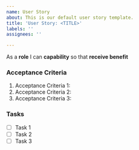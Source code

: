 ```yaml
---
name: User Story
about: This is our default user story template.
title: 'User Story: <TITLE>'
labels: ''
assignees: ''

---
```


As a **role** I can **capability** so that **receive benefit**

### **Acceptance Criteria**

1. Acceptance Criteria 1:
2. Acceptance Criteria 2:
3. Acceptance Criteria 3:

### **Tasks**
- [ ] Task 1
- [ ] Task 2
- [ ] Task 3
